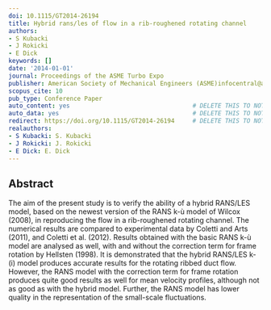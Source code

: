 ```yaml
---
doi: 10.1115/GT2014-26194
title: Hybrid rans/les of flow in a rib-roughened rotating channel
authors:
- S Kubacki
- J Rokicki
- E Dick
keywords: []
date: '2014-01-01'
journal: Proceedings of the ASME Turbo Expo
publisher: American Society of Mechanical Engineers (ASME)infocentral@asme.org
scopus_cite: 10
pub_type: Conference Paper
auto_content: yes                                  # DELETE THIS TO NOT AUTO GENERATE CONTENT
auto_data: yes                                     # DELETE THIS TO NOT AUTO GENERATE METADATA
redirect: https://doi.org/10.1115/GT2014-26194     # DELETE THIS TO NOT REDIRECT
realauthors:
- S Kubacki: S. Kubacki
- J Rokicki: J. Rokicki
- E Dick: E. Dick
---
```



## Abstract
The aim of the present study is to verify the ability of a hybrid RANS/LES model, based on the newest version of the RANS k-ù model of Wilcox (2008), in reproducing the flow in a rib-roughened rotating channel. The numerical results are compared to experimental data by Coletti and Arts (2011), and Coletti et al. (2012). Results obtained with the basic RANS k-ù model are analysed as well, with and without the correction term for frame rotation by Hellsten (1998). It is demonstrated that the hybrid RANS/LES k-(i) model produces accurate results for the rotating ribbed duct flow. However, the RANS model with the correction term for frame rotation produces quite good results as well for mean velocity profiles, although not as good as with the hybrid model. Further, the RANS model has lower quality in the representation of the small-scale fluctuations.
